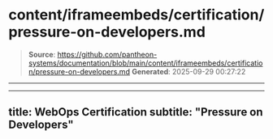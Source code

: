 # content/iframeembeds/certification/pressure-on-developers.md

> **Source**: https://github.com/pantheon-systems/documentation/blob/main/content/iframeembeds/certification/pressure-on-developers.md
> **Generated**: 2025-09-29 00:27:22

---

---
title: WebOps Certification
subtitle: "Pressure on Developers"
---

<Partial file="certification-guide/pressure-on-developers.md" />
